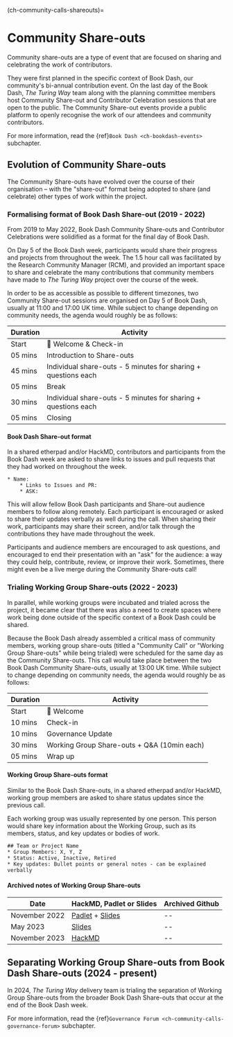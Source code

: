 (ch-community-calls-shareouts)=
# Community Share-outs

Community share-outs are a type of event that are focused on sharing and celebrating the work of contributors.

They were first planned in the specific context of Book Dash, our community's bi-annual contribution event. On the last day of the Book Dash, _The Turing Way_ team along with the planning committee members host Community Share-out and Contributor Celebration sessions that are open to the public. The Community Share-out events provide a public platform to openly recognise the work of our attendees and community contributors.

For more information, read the {ref}`Book Dash <ch-bookdash-events>` subchapter.

## Evolution of Community Share-outs

The Community Share-outs have evolved over the course of their organisation – with the "share-out" format being adopted to share (and celebrate) other types of work within the project.

### Formalising format of Book Dash Share-out (2019 - 2022)

From 2019 to May 2022, Book Dash Community Share-outs and Contributor Celebrations were solidified as a format for the final day of Book Dash.

On Day 5 of the Book Dash week, participants would share their progress and projects from throughout the week. The 1.5 hour call was facilitated by the Research Community Manager (RCM), and provided an important space to share and celebrate the many contributions that community members have made to _The Turing Way_ project over the course of the week.

In order to be as accessible as possible to different timezones, two Community Share-out sessions are organised on Day 5 of Book Dash, usually at 11:00 and 17:00 UK time. While subject to change depending on community needs, the agenda would roughly be as follows: 

| Duration | Activity |
| ---- | -------- |
| Start | 👋 Welcome & Check-in |
| 05 mins | Introduction to Share-outs |
| 45 mins | Individual share-outs - 5 minutes for sharing + questions each |
| 05 mins | Break |
| 30 mins | Individual share-outs - 5 minutes for sharing + questions each |
| 05 mins | Closing |

#### Book Dash Share-out format

In a shared etherpad and/or HackMD, contributors and participants from the Book Dash week are asked to share links to issues and pull requests that they had worked on throughout the week.

```
* Name:
    * Links to Issues and PR:
    * ASK:
```

This will allow fellow Book Dash participants and Share-out audience members to follow along remotely. Each participant is encouraged or asked to share their updates verbally as well during the call. When sharing their work, participants may share their screen, and/or talk through the contributions they have made throughout the week. 

Participants and audience members are encouraged to ask questions, and encouraged to end their presentation with an "ask" for the audience: a way they could help, contribute, review, or improve their work. Sometimes, there might even be a live merge during the Community Share-outs call! 

### Trialing Working Group Share-outs (2022 - 2023)

In parallel, while working groups were incubated and trialed across the project, it became clear that there was also a need to create spaces where work being done outside of the specific context of a Book Dash could be shared.

Because the Book Dash already assembled a critical mass of community members, working group share-outs (titled a "Community Call" or "Working Group Share-outs" while being trialed) were scheduled for the same day as the Community Share-outs. This call would take place between the two Book Dash Community Share-outs, usually at 13:00 UK time. While subject to change depending on community needs, the agenda would roughly be as follows: 

| Duration | Activity |
| ---- | -------- |
| Start | 👋 Welcome |
| 10 mins | Check-in |
| 10 mins | Governance Update | 
| 30 mins | Working Group Share-outs + Q&A (10min each) |
| 05 mins | Wrap up |

#### Working Group Share-outs format

Similar to the Book Dash Share-outs, in a shared etherpad and/or HackMD, working group members are asked to share status updates since the previous call.

Each working group was usually represented by one person. This person would share key information about the Working Group, such as its members, status, and key updates or bodies of work.

```
## Team or Project Name
* Group Members: X, Y, Z
* Status: Active, Inactive, Retired
* Key updates: Bullet points or general notes - can be explained verbally
```

#### Archived notes of Working Group Share-outs

| Date | HackMD, Padlet or Slides | Archived Github |
| ---- | ------ | --------------- |
| November 2022 | [Padlet](https://annuel2.framapad.org/p/TTW-community-call-15Feb) + [Slides](https://docs.google.com/presentation/d/1k2zpfYvwyoBWPOMDgK8vLtlL1rqZ-Yf9tPRor1Q7K98/edit#slide=id.g131bb79b4ab_0_0) | --
| May 2023 | [Slides](https://docs.google.com/presentation/d/1Nj5qjKUGAd8hAzTQ7f4_ab_wiSlWurIQduzp23Mj1Xg/edit#slide=id.g218db849916_0_115) | --
| November 2023 | [HackMD](https://hackmd.io/@turingway/nov23-wg-share-outs) | --

## Separating Working Group Share-outs from Book Dash Share-outs (2024 - present)

In 2024, _The Turing Way_ delivery team is trialing the separation of Working Group Share-outs from the broader Book Dash Share-outs that occur at the end of the Book Dash week.

For more information, read the {ref}`Governance Forum <ch-community-calls-governance-forum>` subchapter.